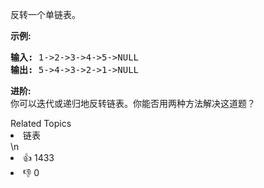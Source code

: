 <p>反转一个单链表。</p>

<p><strong>示例:</strong></p>

<pre><strong>输入:</strong> 1-&gt;2-&gt;3-&gt;4-&gt;5-&gt;NULL
<strong>输出:</strong> 5-&gt;4-&gt;3-&gt;2-&gt;1-&gt;NULL</pre>

<p><strong>进阶:</strong><br>
你可以迭代或递归地反转链表。你能否用两种方法解决这道题？</p>
<div><div>Related Topics</div><div><li>链表</li></div></div>\n<div><li>👍 1433</li><li>👎 0</li></div>